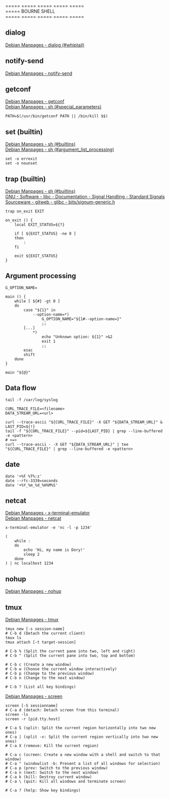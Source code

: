 ===== ===== ===== ===== =====  
===== BOURNE SHELL  
===== ===== ===== ===== =====  

## dialog
[Debian Manpages - dialog (#whiptail)](https://manpages.debian.org/bookworm/dialog/dialog.1.en.html#WHIPTAIL)  

## notify-send
[Debian Manpages - notify-send](https://manpages.debian.org/bookworm/libnotify-bin/notify-send.1.en.html)  

## getconf
[Debian Manpages - getconf](https://manpages.debian.org/bookworm/libc-bin/getconf.1.en.html)  
[Debian Manpages - sh (#special\_parameters)](https://manpages.debian.org/bookworm/dash/sh.1.en.html#Special_Parameters)  
```
PATH=$(/usr/bin/getconf PATH || /bin/kill $$)
```

## set (builtin)
[Debian Manpages - sh (#builtins)](https://manpages.debian.org/bookworm/dash/sh.1.en.html#Builtins)  
[Debian Manpages - sh (#argument\_list\_processing)](https://manpages.debian.org/bookworm/dash/sh.1.en.html#Argument_List_Processing)  
```
set -o errexit
set -o nounset
```

## trap (builtin)
[Debian Manpages - sh (#builtins)](https://manpages.debian.org/bookworm/dash/sh.1.en.html#Builtins)  
[GNU - Software - libc - Documentation - Signal Handling - Standard Signals](https://www.gnu.org/software/libc/manual/html_node/Standard-Signals.html)  
[Sourceware - gitweb - glibc - bits/signum-generic.h](https://sourceware.org/git/?p=glibc.git;a=blob;f=bits/signum-generic.h;hb=HEAD)  
```
trap on_exit EXIT

on_exit () {
	local EXIT_STATUS=${?}

	if [ ${EXIT_STATUS} -ne 0 ]
	then
		:
	fi

	exit ${EXIT_STATUS}
}
```

## Argument processing
```
G_OPTION_NAME=

main () {
	while [ ${#} -gt 0 ]
	do
		case "${1}" in
			--option-name=*)
				G_OPTION_NAME="${1#--option-name=}"
				;;
		[...]
			*)
				echo "Unknown option: ${1}" >&2
				exit 1
				;;
		esac
		shift
	done
}

main "${@}"
```

## Data flow
```
tail -f /var/log/syslog
```
```
CURL_TRACE_FILE=<filename>
DATA_STREAM_URL=<url>

curl --trace-ascii "${CURL_TRACE_FILE}" -X GET "${DATA_STREAM_URL}" &
LAST_PID=${!}
tail -f "${CURL_TRACE_FILE}" --pid=${LAST_PID} | grep --line-buffered -e <pattern>
# <=>
curl --trace-ascii - -X GET "${DATA_STREAM_URL}" | tee "${CURL_TRACE_FILE}" | grep --line-buffered -e <pattern>
```

## date
```
date '+%F %T%:z'
date --rfc-3339=seconds
date '+%Y_%m_%d_%H%M%S'
```

## netcat
[Debian Manpages - x-terminal-emulator](https://manpages.debian.org/bookworm/xterm/x-terminal-emulator.1.en.html)  
[Debian Manpages - netcat](https://manpages.debian.org/bookworm/netcat-traditional/netcat.1.en.html)  
```
x-terminal-emulator -e 'nc -l -p 1234'

(
	while :
	do
		echo 'Hi, my name is Dory!'
		sleep 2
	done
) | nc localhost 1234
```

## nohup
[Debian Manpages - nohup](https://manpages.debian.org/bookworm/coreutils/nohup.1.en.html)  

## tmux
[Debian Manpages - tmux](https://manpages.debian.org/bookworm/tmux/tmux.1.en.html)  
```
tmux new [-s session-name]
# C-b d (Detach the current client)
tmux ls
tmux attach [-t target-session]

# C-b % (Split the current pane into two, left and right)
# C-b " (Split the current pane into two, top and bottom)

# C-b c (Create a new window)
# C-b w (Choose the current window interactively)
# C-b p (Change to the previous window)
# C-b n (Change to the next window)

# C-b ? (List all key bindings)
```
[Debian Manpages - screen](https://manpages.debian.org/bookworm/screen/screen.1.en.html)  
```
screen [-S sessionname]
# C-a d (detach: Detach screen from this terminal)
screen -ls
screen -r [pid.tty.host]

# C-a S (split: Split the current region horizontally into two new ones)
# C-a | (split -v: Split the current region vertically into two new ones)
# C-a X (remove: Kill the current region)

# C-a c (screen: Create a new window with a shell and switch to that window)
# C-a " (windowlist -b: Present a list of all windows for selection)
# C-a p (prev: Switch to the previous window)
# C-a n (next: Switch to the next window)
# C-a k (kill: Destroy current window)
# C-a \ (quit: Kill all windows and terminate screen)

# C-a ? (help: Show key bindings)
```

